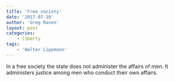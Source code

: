 ```yaml
---
title: 'Free society'
date: '2017-07-10'
author: 'Greg Raven'
layout: post
categories:
    - liberty
tags:
    - 'Walter Lippmann'
---
```


In a free society the state does not administer the affairs of men. It administers justice among men who conduct their own affairs.